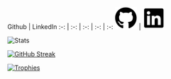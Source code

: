 Github | LinkedIn
:-: | :-: | :-: | :-: | :-:
[![github](.images/github.png)](https://github.com/sukanya-rath) | [![linkedin](.images/linkedin.png)](https://www.linkedin.com/in/sukanya-rath)

![Stats](https://github-readme-stats.vercel.app/api?username=sukanya-rath&show_icons=true&theme=transparent&hide_border=true&hide=stars)

[![GitHub Streak](https://github-readme-streak-stats.herokuapp.com?user=sukanya-rath&theme=tokyonight_duo&hide_border=true&border_radius=0)](https://git.io/streak-stats)

[![Trophies](https://github-profile-trophy.vercel.app/?username=sukanya-rath&column=-1&theme=algolia&rank=SECRET,SSS,SS,S,AAA,AA,A&no-bg=true&no-frame=true)](https://github.com/suknya-rath)
